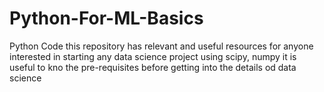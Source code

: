 # Python-For-ML-Basics
Python Code
this repository has relevant and useful resources
for anyone interested in starting any data science 
project using scipy, numpy 
it is useful to kno the pre-requisites before getting into the details od data science
